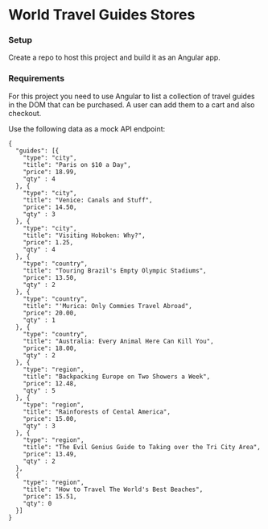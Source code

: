 # World Travel Guides Stores

### Setup

Create a repo to host this project and build it as an Angular app. 

### Requirements

For this project you need to use Angular to list a collection of travel guides in the DOM that can be purchased.  A user can add them to a cart and also checkout.

Use the following data as a mock API endpoint:
```
{
  "guides": [{
    "type": "city",
    "title": "Paris on $10 a Day",
    "price": 18.99,
    "qty" : 4
  }, {
    "type": "city",
    "title": "Venice: Canals and Stuff",
    "price": 14.50,
    "qty" : 3
  }, {
    "type": "city",
    "title": "Visiting Hoboken: Why?",
    "price": 1.25,
    "qty" : 4
  }, {
    "type": "country",
    "title": "Touring Brazil's Empty Olympic Stadiums",
    "price": 13.50,
    "qty" : 2
  }, {
    "type": "country",
    "title": "'Murica: Only Commies Travel Abroad",
    "price": 20.00,
    "qty" : 1
  }, {
    "type": "country",
    "title": "Australia: Every Animal Here Can Kill You",
    "price": 18.00,
    "qty" : 2
  }, {
    "type": "region",
    "title": "Backpacking Europe on Two Showers a Week",
    "price": 12.48,
    "qty" : 5
  }, {
    "type": "region",
    "title": "Rainforests of Cental America",
    "price": 15.00,
    "qty" : 3
  }, {
    "type": "region",
    "title": "The Evil Genius Guide to Taking over the Tri City Area",
    "price": 13.49,
    "qty" : 2
  },
  {
    "type": "region",
    "title": "How to Travel The World's Best Beaches",
    "price": 15.51,
    "qty": 0
  }]
}
```

